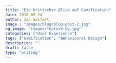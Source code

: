 ```yaml
---
title: "Ein kritischer Blick auf Gamification"
date: 2018-09-24
author: Jan Seifert
image : "images/blog/blog-post-2.jpg"
bg_image: "images/feature-bg.jpg"
categories: ["User Experience"]
tags: ["Gamification", "Behavioural Design"]
description: ""
draft: false
type: "writing"
---
```




